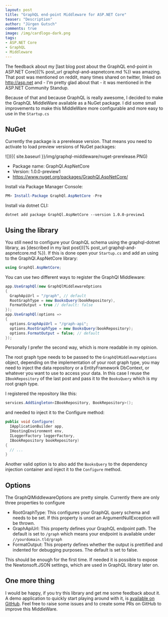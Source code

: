 ```yaml
---
layout: post
title: "GraphQL end-point Middleware for ASP.​NET Core"
teaser: "Description"
author: "Jürgen Gutsch"
comments: true
image: /img/cardlogo-dark.png
tags: 
- ASP.NET Core
- GraphQL
- Middleware
---
```


The feedback about my [last blog post about the GraphQL end-point in ASP.NET Core]({% post_url graphql-and-aspnetcore.md %}) was amazing. That post was mentioned on reddit, many times shared on twitter, lInked on http://asp.net and - I'm pretty glad about that - it was mentioned in the ASP.NET Community Standup.

Because of that and because GraphQL is really awesome, I decided to make the GraphQL MiddleWare available as a NuGet package. I did some small improvements to make this MiddleWare more configurable and more easy to use in the `Startup.cs`

## NuGet

Currently the package is a prerelease version. That means you need to activate to load preview versions of NuGet packages:

![]({{ site.baseurl }}/img/graphql-middleware/nuget-prerelease.PNG)

* Package name: GraphQl.AspNetCore 
* Version: 1.0.0-preview1
* https://www.nuget.org/packages/GraphQl.AspNetCore/

Install via Package Manager Console:

~~~ powershell
PM> Install-Package GraphQl.AspNetCore -Pre
~~~

Install via dotnet CLI:

~~~ shell
dotnet add package GraphQl.AspNetCore --version 1.0.0-preview1
~~~

## Using the library

You still need to configure your GraphQL schema using the graphql-dotnet library, as [described in my last post]({% post_url graphql-and-aspnetcore.md %}). If this is done open your `Startup.cs` and add an using to the GraphQl.AspNetCore library:

~~~ csharp
using GraphQl.AspNetCore;
~~~

You can use two different ways to register the GraphQl Middleware:

```csharp
app.UseGraphQl(new GraphQlMiddlewareOptions
{
  GraphApiUrl = "/graph", // default
  RootGraphType = new BooksQuery(bookRepository),
  FormatOutput = true // default: false
});
app.UseGraphQl(options =>
{
  options.GraphApiUrl = "/graph-api";
  options.RootGraphType = new BooksQuery(bookRepository);
  options.FormatOutput = false; // default
});
```
Personally I prefer the second way, which is more readable in my opinion.

The root graph type needs to be passed to the `GraphQlMiddlewareOptions` object, depending on the implementation of your root graph type, you may need to inject the data repository or a EntityFramework DbContext, or whatever you want to use to access your data. In this case I reuse the `IBookRepository` of the last post and pass it to the `BooksQuery` which is my root graph type.

I registered the repository like this:

~~~ csharp
services.AddSingleton<IBookRepository, BookRepository>();
~~~

and needed to inject it to the Configure method:

~~~ csharp
public void Configure(
  IApplicationBuilder app,
  IHostingEnvironment env,
  ILoggerFactory loggerFactory,
  IBookRepository bookRepository)
{
  // ...
}
~~~

Another valid option is to also add the `BooksQuery` to the dependency injection container and inject it to the `Configure` method.

## Options

The GraphQlMiddlewareOptions are pretty simple. Currently there are only three properties to configure

* RootGraphType: This configures your GraphQL query schema and needs to be set. If this property is unset an ArgumentNullException will be thrown.
* GraphApiUrl: This property defines your GraphQL endpoint path. The default is set to `/graph` which means your endpoint is available under `//yourdomain.tld/graph`
* FormatOutput: This property defines whether the output is prettified and indented for debugging purposes. The default is set to false.

This should be enough for the first time. If needed it is possible to expose the Newtonsoft.JSON settings, which are used in GraphQL library later on.

## One more thing

I would be happy, if you try this library and get me some feedback about it. A demo application to quickly start playing around with it, is [available on GitHub](https://github.com/JuergenGutsch/graphql-aspnetcore). Feel free to raise some issues and to create some PRs on GitHub to improve this MiddleWare.